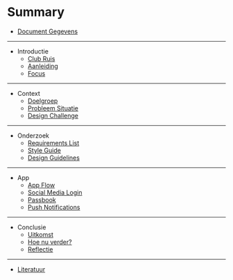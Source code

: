 # Summary

* [Document Gegevens](README.md)

---

* Introductie
  * [Club Ruis](introduction/club-ruis.md)
  * [Aanleiding](introduction/motivation.md)
  * [Focus](introduction/focus.md)

---

* Context
  * [Doelgroep](context/focus-group.md)
  * [Probleem Situatie](context/problem.md)
  * [Design Challenge](context/design-challenge.md)

---

* Onderzoek
  * [Requirements List](research/requirements-list.md)
  * [Style Guide](design/style-guide.md)
  * [Design Guidelines](design/guidelines.md)

---

* App
  * [App Flow](prototype/flow.md)
  * [Social Media Login](prototype/social-media-login.md)
  * [Passbook](prototype/passbook.md)
  * [Push Notifications](prototype/push-notifications.md)

---

* Conclusie
  * [Uitkomst](closing/conclusion.md)
  * [Hoe nu verder?](closing/vision.md)
  * [Reflectie](closing/reflection.md)

---

* [Literatuur](misc/literature.md)
